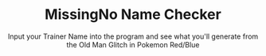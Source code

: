 ---
title: "MissingNo Name Checker"
subtitle: "Input your Trainer Name into the program and see what you'll generate from the Old Man Glitch in Pokemon Red/Blue"
info: "Small project that I worked on at the start of summer 2017, still a work in progress, but works for the most part."
weblink: "https://github.com/PsychoHacks/MissingNo-Name-Checker"
image: /img/projectInfo/MissingNo-Name-Checker/project.png
---
